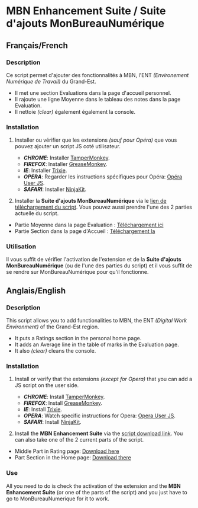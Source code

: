 MBN Enhancement Suite / Suite d'ajouts MonBureauNumérique
========================

## Français/French ##

### Description ###

Ce script permet d'ajouter des fonctionnalités à MBN, l'ENT *(Environement Numérique de Travail)* du Grand-Est.
* Il met une section Evaluations dans la page d'accueil personnel.
* Il rajoute une ligne Moyenne dans le tableau des notes dans la page Evaluation.
* Il nettoie *(clear)* également également la console.

### Installation ###

1. Installer ou vérifier que les extensions *(sauf pour Opéra)* que vous pouvez ajouter un script JS coté utilisateur.
    * ***CHROME***: Installer [TamperMonkey](https://chrome.google.com/webstore/detail/tampermonkey/dhdgffkkebhmkfjojejmpbldmpobfkfo).
    * ***FIREFOX***: Installer [GreaseMonkey](https://addons.mozilla.org/fr/firefox/addon/greasemonkey/).
    * ***IE***: Installer [Trixie](http://www.bhelpuri.net/Trixie/).
    * ***OPERA***: Regarder les instructions spécifiques pour Opéra: [Opéra User JS](http://www.opera.com/docs/userjs/).
    * ***SAFARI***: Installer [NinjaKit](http://d.hatena.ne.jp/os0x/20100612/1276330696).

2. Installer la **Suite d'ajouts MonBureauNumérique** via le [lien de téléchargement du script](https://github.com/NonozgYtb/mbn-enhancement-suite/blob/master/mbn-average-part.js).
Vous pouvez aussi prendre l'une des 2 parties actuelle du script.
* Partie Moyenne dans la page Evaluation : [Téléchargement ici](https://github.com/NonozgYtb/mbn-enhancement-suite/blob/master/mbn-average-part.js)
* Partie Section dans la page d'Accueil : [Téléchargement la](https://github.com/NonozgYtb/mbn-enhancement-suite/blob/master/mbn-eval-in-home-part.js)

### Utilisation ###

Il vous suffit de vérifier l'activation de l'extension et de la **Suite d'ajouts MonBureauNumérique** (ou de l'une des parties du script) et il vous suffit de se rendre sur MonBureauNumérique pour qu'il fonctionne.

## Anglais/English ##

### Description ###

This script allows you to add functionalities to MBN, the ENT *(Digital Work Environment)* of the Grand-Est region.
* It puts a Ratings section in the personal home page.
* It adds an Average line in the table of marks in the Evaluation page.
* It also *(clear)* cleans the console.

### Installation ###

1. Install or verify that the extensions *(except for Opera)* that you can add a JS script on the user side.
    * ***CHROME***: Install [TamperMonkey](https://chrome.google.com/webstore/detail/tampermonkey/dhdgffkkebhmkfjojejmpbldmpobfkfo).
    * ***FIREFOX***: Install [GreaseMonkey](https://addons.mozilla.org/fr/firefox/addon/greasemonkey/).
    * ***IE***: Install [Trixie](http://www.bhelpuri.net/Trixie/).
    * ***OPERA***: Watch specific instructions for Opera: [Opera User JS](http://www.opera.com/docs/userjs/).
    * ***SAFARI***: Install [NinjaKit](http://d.hatena.ne.jp/os0x/20100612/1276330696).

2. Install the **MBN Enhancement Suite** via the [script download link](https://github.com/NonozgYtb/mbn-enhancement-suite/blob/master/mbn-average-part.js ).
You can also take one of the 2 current parts of the script.
* Middle Part in Rating page: [Download here](https://github.com/NonozgYtb/mbn-enhancement-suite/blob/master/mbn-average-part.js)
* Part Section in the Home page: [Download there](https://github.com/NonozgYtb/mbn-enhancement-suite/blob/master/mbn-eval-in-home-part.js)

### Use ###

All you need to do is check the activation of the extension and the **MBN Enhancement Suite** (or one of the parts of the script) and you just have to go to MonBureauNumerique for it to work.